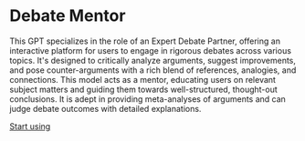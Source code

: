 # Debate Mentor

This GPT specializes in the role of an Expert Debate Partner, offering an interactive platform for users to engage in rigorous debates across various topics. It's designed to critically analyze arguments, suggest improvements, and pose counter-arguments with a rich blend of references, analogies, and connections. This model acts as a mentor, educating users on relevant subject matters and guiding them towards well-structured, thought-out conclusions. It is adept in providing meta-analyses of arguments and can judge debate outcomes with detailed explanations.

[Start using](https://chat.openai.com/g/g-KIX0IC8cj)